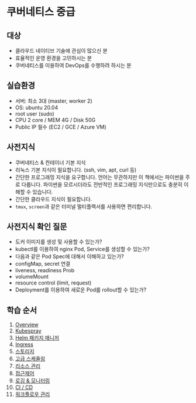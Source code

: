 # 쿠버네티스 중급

## 대상
- 클라우드 네이티브 기술에 관심이 많으신 분
- 효율적인 운영 환경을 고민하시는 분
- 쿠버네티스를 이용하여 DevOps를 수행하려 하시는 분

## 실습환경

- 서버: 최소 3대 (master, worker 2)
- OS: ubuntu 20.04
- root user (sudo)
- CPU 2 core / MEM 4G / Disk 50G
- Public IP 필수 (EC2 / GCE / Azure VM)

## 사전지식

- 쿠버네티스 & 컨테이너 기본 지식
- 리눅스 기본 지식이 필요합니다. (ssh, vim, apt, curl 등)
- 간단한 프로그래밍 지식을 요구합니다. 언어는 무관하지만 이 책에서는 파이썬을 주로 다룹니다. 파이썬을 모르시더라도 전반적인 프로그래밍 지식만으로도 충분히 이해할 수 있습니다.
- 간단한 클라우드 지식이 필요합니다.
- `tmux`, `screen`과 같은 터미널 멀티플랙서를 사용하면 편리합니다.


## 사전지식 확인 질문

- 도커 이미지를 생성 및 사용할 수 있는가?
- kubectl를 이용하여 nginx Pod, Service를 생성할 수 있는가?
- 다음과 같은 Pod Spec에 대해서 이해하고 있는가?
- configMap, secret 연결
- liveness, readiness Prob
- volumeMount
- resource control (limit, request)
- Deployment를 이용하여 새로운 Pod를 rollout할 수 있는가?


## 학습 순서

1. [Overview](01overview/README.md)
1. [Kubespray](02kubespray/README.md)
1. [Helm 패키지 매니저](03helm/README.md)
1. [Ingress](04ingress/README.md)
1. [스토리지](05storage/README.md)
1. [고급 스케줄링](06scheduling/README.md)
1. [리소스 관리](07resource-mgt/README.md)
1. [접근제어](08access-control/README.md)
1. [로깅 & 모니터링](09log-mon/README.md)
1. [CI / CD](10cicd/README.md)
1. [워크플로우 관리](11workflow/README.md)